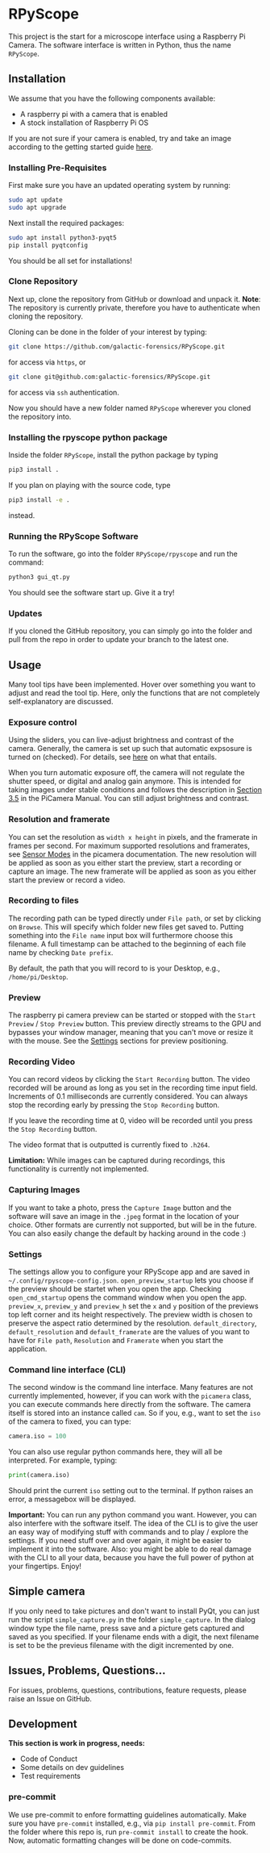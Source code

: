 # RPyScope

This project is the start for a microscope interface
using a Raspberry Pi Camera.
The software interface is written in Python,
thus the name `RPyScope`.

## Installation

We assume that you have the following components available:
 - A raspberry pi with a camera that is enabled
 - A stock installation of Raspberry Pi OS

If you are not sure if your camera is enabled,
try and take an image according to the getting started guide
[here](https://static.raspberrypi.org/files/product-guides/Raspberry_Pi_High_Quality_Camera_Getting_Started.pdf).

### Installing Pre-Requisites

First make sure you have an updated operating system
by running:

```bash
sudo apt update
sudo apt upgrade
```

Next install the required packages:

```bash
sudo apt install python3-pyqt5
pip install pyqtconfig
```

You should be all set for installations!

### Clone Repository

Next up,
clone the repository from GitHub
or download and
unpack it.
**Note**: The repository is
currently private,
therefore you have to authenticate
when cloning the repository.

Cloning can be done in the folder of your interest
by typing:
```bash
git clone https://github.com/galactic-forensics/RPyScope.git
```
for access via `https`, or
```bash
git clone git@github.com:galactic-forensics/RPyScope.git
```
for access via `ssh` authentication.

Now you should have a new folder named `RPyScope`
wherever you cloned the repository into.

### Installing the rpyscope python package

Inside the folder `RPyScope`, install the python package by typing
```bash
pip3 install .
```
If you plan on playing with the source code, type
```bash
pip3 install -e .
```
instead.

### Running the RPyScope Software

To run the software,
go into the folder `RPyScope/rpyscope`
and run the command:
```bash
python3 gui_qt.py
```
You should see the software start up. Give it a try!

### Updates

If you cloned the GitHub repository,
you can simply go into the folder and pull from the repo
in order to update your branch to the latest one.


## Usage

Many tool tips have been implemented.
Hover over something you want to adjust and read the tool tip.
Here, only the functions that are not completely self-explanatory
are discussed.

### Exposure control

Using the sliders,
you can live-adjust brightness and contrast of the camera.
Generally,
the camera is set up such that
automatic expsosure is turned on (checked).
For details, see
[here](https://picamera.readthedocs.io/en/release-1.13/fov.html)
on what that entails.

When you turn automatic exposure off,
the camera will not regulate the shutter speed,
or digital and analog gain anymore.
This is intended for taking images under stable conditions
and follows the description in
[Section 3.5](https://picamera.readthedocs.io/en/release-1.13/recipes1.html#capturing-consistent-images)
in the PiCamera Manual.
You can still adjust brightness and contrast.

### Resolution and framerate

You can set the resolution as `width x height` in pixels, and the framerate in frames per second. For maximum supported resolutions and framerates, see [Sensor Modes](https://picamera.readthedocs.io/en/release-1.13/fov.html#sensor-modes) in the picamera documentation. The new resolution will be applied as soon as you either start the preview, start a recording or capture an image. The new framerate will be applied as soon as you either start the preview or record a video.

### Recording to files

The recording path can be typed directly under
`File path`, or set by clicking on `Browse`.
This will specify which folder new files get saved to.
Putting something into the `File name` input box
will furthermore choose this filename.
A full timestamp can be attached to the beginning of
each file name by checking `Date prefix`.

By default,
the path that you will record to is your Desktop,
e.g., `/home/pi/Desktop`.

### Preview

The raspberry pi camera preview can be started or stopped
with the `Start Preview` / `Stop Preview` button.
This preview directly streams to the GPU and bypasses your window manager,
meaning that you can't move or resize it with the mouse.
See the [Settings](#settings) sections for preview positioning.

### Recording Video

You can record videos by clicking the `Start Recording` button.
The video recorded will be around as long as you set in the
recording time input field.
Increments of 0.1 milliseconds are currently considered.
You can always stop the recording early by pressing
the `Stop Recording` button.

If you leave the recording time at 0,
video will be recorded until
you press the `Stop Recording` button.

The video format that is outputted is currently fixed
to `.h264`.

**Limitation:** While images can be captured
during recordings,
this functionality is currently not implemented.


### Capturing Images

If you want to take a photo,
press the `Capture Image` button
and the software will save an image in the
`.jpeg` format in the location of your choice.
Other formats are currently not supported,
but will be in the future.
You can also easily change the default
by hacking around in the code :)

### <a name="settings"></a> Settings
The settings allow you to configure your RPyScope app and are saved in `~/.config/rpyscope-config.json`.
`open_preview_startup` lets you choose if the preview should be startet when you open the app.
Checking `open_cmd_startup` opens the command window when you open the app.
`preview_x`, `preview_y` and `preview_h` set the `x` and `y` position of the previews top left corner and its height respectively.
The preview width is chosen to preserve the aspect ratio determined by the resolution.
`default_directory`, `default_resolution` and `default_framerate` are the values of you want to have for
`File path`, `Resolution` and `Framerate` when you start the application.

### Command line interface (CLI)

The second window is the command line interface.
Many features are not currently implemented,
however,
if you can work with the `picamera` class,
you can execute commands here directly from the software.
The camera itself is stored into an instance called `cam`.
So if you, e.g.,
want to set the `iso` of the camera to fixed,
you can type:

```python
camera.iso = 100
```

You can also use regular python commands here,
they will all be interpreted.
For example, typing:

```python
print(camera.iso)
```

Should print the current `iso` setting out to the terminal.
If python raises an error,
a messagebox will be displayed.

**Important:**
You can run any python command you want.
However,
you can also interfere with the software itself.
The idea of the CLI is to give the user an easy way
of modifying stuff with commands and to play / explore the settings.
If you need stuff over and over again,
it might be easier to implement it into the software.
Also: you might be able to do real damage with the CLI to all your data,
because you have the full power of python at your fingertips.
Enjoy!

## Simple camera
If you only need to take pictures and don't want to install PyQt, you can just run the script `simple_capture.py` in the folder `simple_capture`. In the dialog window type the file name, press save and a picture gets captured and saved as you specified. If your filename ends with a digit, the next filename is set to be the previeus filename with the digit incremented by one.

## Issues, Problems, Questions...

For issues, problems, questions,
contributions, feature requests,
please raise an Issue on GitHub.


## Development

**This section is work in progress, needs:**

- Code of Conduct
- Some details on dev guidelines
- Test requirements

### pre-commit

We use pre-commit to enfore formatting guidelines automatically.
Make sure you have `pre-commit` installed,
e.g., via `pip install pre-commit`.
From the folder where this repo is,
run `pre-commit install` to create the hook.
Now, automatic formatting changes will be done on code-commits.

